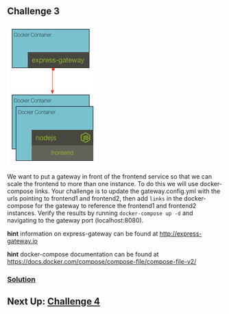 ## Challenge 3

![image](../images/challenge3.png)

We want to put a gateway in front of the frontend service so that we can scale the frontend to more than one instance. To do this we will use docker-compose links. Your challenge is to update the gateway.config.yml with the urls pointing to frontend1 and frontend2, then add `links` in the docker-compose for the gateway to reference the frontend1 and frontend2 instances. Verify the results by running `docker-compose up -d` and navigating to the gateway port (localhost:8080).

__hint__ information on express-gateway can be found at http://express-gateway.io

__hint__ docker-compose documentation can be found at https://docs.docker.com/compose/compose-file/compose-file-v2/

### [Solution](./SOLUTION.md)

## Next Up: [Challenge 4](../challenge4/README.md)
